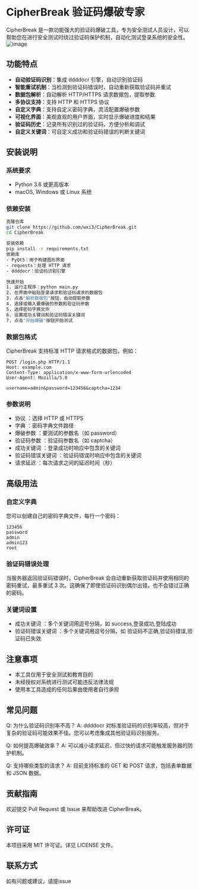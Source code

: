 # CipherBreak 验证码爆破专家


CipherBreak 是一款功能强大的验证码爆破工具，专为安全测试人员设计，可以帮助您在进行安全测试时绕过验证码保护机制，自动化测试登录系统的安全性。
![image](https://github.com/user-attachments/assets/160d5448-4609-4326-b5d5-f2e793b03329)

## 功能特点

- **自动验证码识别**：集成 ddddocr 引擎，自动识别验证码
- **智能重试机制**：当检测到验证码错误时，自动重新获取验证码并重试
- **数据包解析**：自动解析 HTTP/HTTPS 请求数据包，提取参数
- **多协议支持**：支持 HTTP 和 HTTPS 协议
- **自定义字典**：支持自定义密码字典，灵活配置爆破参数
- **可视化界面**：美观直观的用户界面，实时显示爆破进度和结果
- **验证码历史**：记录所有识别过的验证码，方便分析和调试
- **自定义关键词**：可自定义成功和验证码错误的判断关键词

## 安装说明

### 系统要求

- Python 3.6 或更高版本
- macOS, Windows 或 Linux 系统

### 依赖安装

```bash
克隆仓库
git clone https://github.com/wxi3/CipherBreak.git
cd CipherBreak

安装依赖
pip install -r requirements.txt
依赖库
- PyQt5：用于构建图形界面
- requests：处理 HTTP 请求
- ddddocr：验证码识别引擎

快速开始
1. 运行主程序：python main.py
2. 在界面中粘贴登录请求和验证码请求的数据包
3. 点击"解析数据包"按钮，自动提取参数
4. 选择或输入要爆破的参数和验证码参数
5. 选择密码字典文件
6. 设置成功关键词和验证码错误关键词
7. 点击"开始爆破"按钮开始测试
```
### 数据包格式
CipherBreak 支持标准 HTTP 请求格式的数据包，例如：

```plaintext
POST /login.php HTTP/1.1
Host: example.com
Content-Type: application/x-www-form-urlencoded
User-Agent: Mozilla/5.0

username=admin&password=123456&captcha=1234
 ```


### 参数说明
- 协议 ：选择 HTTP 或 HTTPS
- 字典 ：密码字典文件路径
- 爆破参数 ：要测试的参数名（如 password）
- 验证码参数 ：验证码参数名（如 captcha）
- 成功关键词 ：登录成功时响应中包含的关键词
- 验证码错误关键词 ：验证码错误时响应中包含的关键词
- 请求延迟 ：每次请求之间的延迟时间（秒）
## 高级用法
### 自定义字典
您可以创建自己的密码字典文件，每行一个密码：

```plaintext
123456
password
admin
admin123
root
 ```

### 验证码错误处理
当服务器返回验证码错误时，CipherBreak 会自动重新获取验证码并使用相同的密码重试，最多重试 3 次。这确保了即使验证码识别偶尔出错，也不会错过正确的密码。

### 关键词设置
- 成功关键词 ：多个关键词用逗号分隔，如 success,登录成功,登陆成功
- 验证码错误关键词 ：多个关键词用逗号分隔，如 验证码不正确,验证码错误,验证码已失效
## 注意事项
- 本工具仅用于安全测试和教育目的
- 未经授权对系统进行测试可能违反法律法规
- 使用本工具造成的任何后果由使用者自行承担
## 常见问题
Q: 为什么验证码识别率不高？ A: ddddocr 对标准验证码的识别率较高，但对于复杂的验证码可能效果不佳。您可以考虑集成其他验证码识别服务。

Q: 如何提高爆破效率？ A: 可以减小请求延迟，但过快的请求可能触发服务器的防护机制。

Q: 支持哪些类型的请求？ A: 目前支持标准的 GET 和 POST 请求，包括表单数据和 JSON 数据。

## 贡献指南
欢迎提交 Pull Request 或 Issue 来帮助改进 CipherBreak。

## 许可证
本项目采用 MIT 许可证。详见 LICENSE 文件。

## 联系方式
如有问题或建议，请提issue
